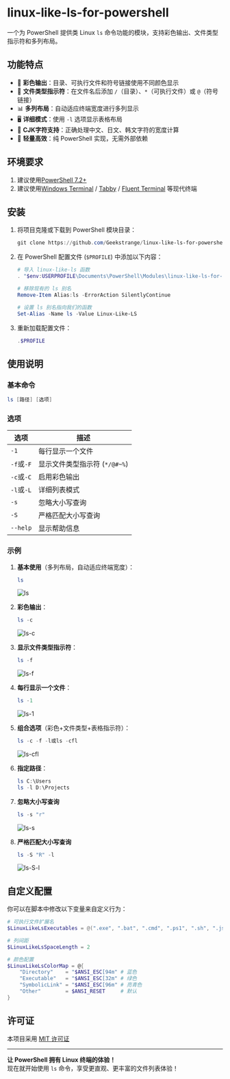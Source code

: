 # linux-like-ls-for-powershell

一个为 PowerShell 提供类 Linux `ls` 命令功能的模块，支持彩色输出、文件类型指示符和多列布局。

## 功能特点

- 🎨 **彩色输出**：目录、可执行文件和符号链接使用不同颜色显示
- 📝 **文件类型指示符**：在文件名后添加 `/`（目录）、`*`（可执行文件）或 `@`（符号链接）
- 📊 **多列布局**：自动适应终端宽度进行多列显示
- 🖥️ **详细模式**：使用 `-l` 选项显示表格布局
- 📏 **CJK字符支持**：正确处理中文、日文、韩文字符的宽度计算
- 🚀 **轻量高效**：纯 PowerShell 实现，无需外部依赖

## 环境要求

1. 建议使用[PowerShell 7.2+](https://github.com/PowerShell/PowerShell/releases)
2. 建议使用[Windows Terminal](https://github.com/microsoft/terminal/releases) / [Tabby](https://tabby.sh/) / [Fluent Terminal](https://github.com/felixse/FluentTerminal/releases) 等现代终端

## 安装

1. 将项目克隆或下载到 PowerShell 模块目录：
   ```powershell
   git clone https://github.com/Geekstrange/linux-like-ls-for-powershell.git "$env:USERPROFILE\Documents\PowerShell\Modules\linux-like-ls-for-powershell"
   ```

2. 在 PowerShell 配置文件 (`$PROFILE`) 中添加以下内容：
   ```powershell
   # 导入 linux-like-ls 函数
   . "$env:USERPROFILE\Documents\PowerShell\Modules\linux-like-ls-for-powershell\linux-like-ls.ps1"
   
   # 移除现有的 ls 别名
   Remove-Item Alias:ls -ErrorAction SilentlyContinue
   
   # 设置 ls 别名指向我们的函数
   Set-Alias -Name ls -Value Linux-Like-LS
   ```

3. 重新加载配置文件：
   ```powershell
   .$PROFILE
   ```

## 使用说明

### 基本命令

```powershell
ls [路径] [选项]
```

### 选项

| 选项       | 描述                         |
| ---------- | ---------------------------- |
| `-1`       | 每行显示一个文件             |
| `-f`或`-F` | 显示文件类型指示符 (`*/@#~%`) |
| `-c`或`-C` | 启用彩色输出                 |
| `-l`或`-L` | 详细列表模式 |
| `-s` | 忽略大小写查询 |
| `-S` | 严格匹配大小写查询 |
| `--help`   | 显示帮助信息                 |

### 示例

1. **基本使用**（多列布局，自动适应终端宽度）：

   ```powershell
   ls
   ```

   ![ls](https://github.com/Geekstrange/linux-like-ls-for-powershell/blob/main/image/ls.png)

2. **彩色输出**：

   ```powershell
   ls -c
   ```

   ![ls-c](https://github.com/Geekstrange/linux-like-ls-for-powershell/blob/main/image/lsc.png)

3. **显示文件类型指示符**：

   ```powershell
   ls -f
   ```

   ![ls-f](https://github.com/Geekstrange/linux-like-ls-for-powershell/blob/main/image/lsf.png)

4. **每行显示一个文件**：

   ```powershell
   ls -1
   ```

   ![ls-1](https://github.com/Geekstrange/linux-like-ls-for-powershell/blob/main/image/ls1.png)

5. **组合选项**（彩色+文件类型+表格指示符）：

   ```powershell
   ls -c -f -l或ls -cfl
   ```

   ![ls-cfl](https://github.com/Geekstrange/linux-like-ls-for-powershell/blob/main/image/lslcf.png)

6. **指定路径**：

   ```powershell
   ls C:\Users
   ls -l D:\Projects
   ```

7. **忽略大小写查询**

   ```powershell
   ls -s "r"
   ```

   ![ls-s](https://github.com/Geekstrange/linux-like-ls-for-powershell/blob/main/image/lss.png)

8. **严格匹配大小写查询**

   ```powershell
   ls -S "R" -l
   ```

   ![ls-S-l](https://github.com/Geekstrange/linux-like-ls-for-powershell/blob/main/image/lssl.png)

## 自定义配置

你可以在脚本中修改以下变量来自定义行为：

```powershell
# 可执行文件扩展名
$LinuxLikeLsExecutables = @(".exe", ".bat", ".cmd", ".ps1", ".sh", ".js", ".py", ".rb", ".pl", ".cs", ".vbs")

# 列间距
$LinuxLikeLsSpaceLength = 2

# 颜色配置
$LinuxLikeLsColorMap = @{
    "Directory"    = "$ANSI_ESC[94m" # 蓝色
    "Executable"   = "$ANSI_ESC[32m" # 绿色
    "SymbolicLink" = "$ANSI_ESC[96m" # 亮青色
    "Other"        = $ANSI_RESET     # 默认
}
```

## 许可证

本项目采用 [MIT 许可证](LICENSE)

---

**让 PowerShell 拥有 Linux 终端的体验！**  
现在就开始使用 `ls` 命令，享受更直观、更丰富的文件列表体验！
